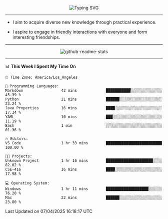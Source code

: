 <p align="center">
  <img src="https://readme-typing-svg.demolab.com?font=Fira+Code&weight=500&size=32&duration=2500&pause=1600&center=true&vCenter=true&random=false&width=1024&height=64&lines=Hi+there+%F0%9F%91%8B;I'm+delighted+you+could+make+it+here+%F0%9F%8E%89;I'm+Harry%2C+a+college+student+still+finding+my+way" alt="Typing SVG" />
</p>


---


- I aim to acquire diverse new knowledge through practical experience.

- I aspire to engage in friendly interactions with everyone and form interesting friendships.


---


<p align="center">
  <img src="https://github-readme-stats.vercel.app/api?username=Harry-Jing&show_icons=true" alt="github-readme-stats"/>
</p>


---

<!--START_SECTION:waka-->
📊 **This Week I Spent My Time On** 

```text
🕑︎ Time Zone: America/Los_Angeles

💬 Programming Languages: 
Markdown                 42 mins             ███████████░░░░░░░░░░░░░░   45.39 % 
Python                   21 mins             ██████░░░░░░░░░░░░░░░░░░░   23.24 % 
Java Properties          16 mins             ████░░░░░░░░░░░░░░░░░░░░░   17.34 % 
YAML                     10 mins             ███░░░░░░░░░░░░░░░░░░░░░░   11.19 % 
Bash                     1 min               ░░░░░░░░░░░░░░░░░░░░░░░░░   01.36 % 

🔥 Editors: 
VS Code                  1 hr 33 mins        █████████████████████████   100.00 % 

🐱‍💻 Projects: 
Unknown Project          1 hr 16 mins        █████████████████████░░░░   82.02 % 
CSE-416                  16 mins             ████░░░░░░░░░░░░░░░░░░░░░   17.98 % 

💻 Operating System: 
Windows                  1 hr 11 mins        ███████████████████░░░░░░   76.20 % 
Mac                      22 mins             ██████░░░░░░░░░░░░░░░░░░░   23.80 % 
```


 Last Updated on 07/04/2025 16:18:17 UTC
<!--END_SECTION:waka-->
